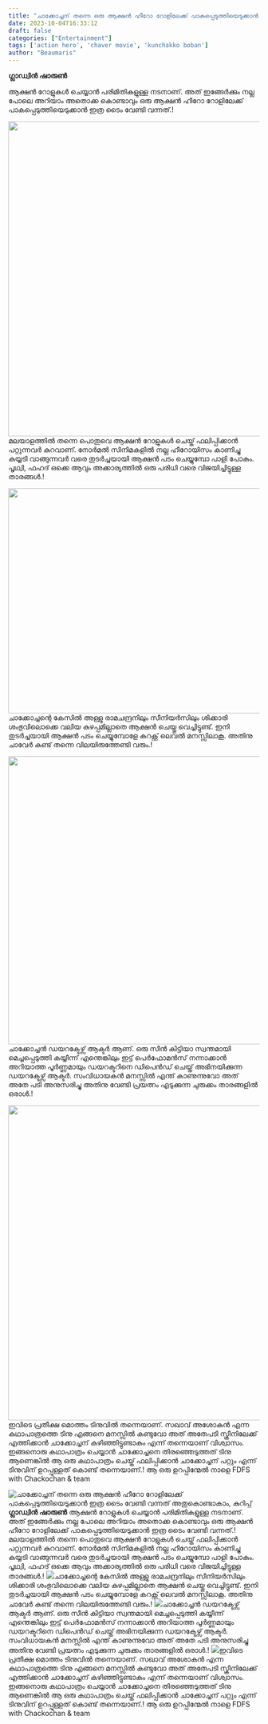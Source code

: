```yaml
---
title: "ചാക്കോച്ചന് തന്നെ ഒരു ആക്ഷൻ ഹീറോ റോളിലേക്ക് പാകപ്പെടുത്തിയെടുക്കാൻ ഇത്ര ടൈം വേണ്ടി വന്നത് അതുകൊണ്ടാകാം, കുറിപ്പ്"
date: 2023-10-04T16:33:12
draft: false
categories: ["Entertainment"]
tags: ['action hero', 'chaver movie', 'kunchakko boban']
author: "Beaumaris"
---
```


<strong>ഗ്ലാഡ്വിൻ ഷാരുൺ</strong>

ആക്ഷൻ റോളുകൾ ചെയ്യാൻ പരിമിതികളുള്ള നടനാണ്. അത് ഇങ്ങേർക്കും നല്ല പോലെ അറിയാം അതൊക്ക കൊണ്ടാവും ഒരു ആക്ഷൻ ഹീറോ റോളിലേക്ക് പാകപ്പെടുത്തിയെടുക്കാൻ ഇത്ര ടൈം വേണ്ടി വന്നത്.!

<img class="alignnone size-full wp-image-423553" src="https://cdn.boolokam.com/articles/2023/10/ddff.jpg" alt="" width="1200" height="630" />മലയാളത്തിൽ തന്നെ പൊതുവെ ആക്ഷൻ റോളുകൾ ചെയ്ത് ഫലിപ്പിക്കാൻ പറ്റുന്നവർ കുറവാണ്. നോർമൽ സിനിമകളിൽ നല്ല ഹീറോയിസം കാണിച്ചു കയ്യടി വാങ്ങുന്നവർ വരെ തുടർച്ചയായി ആക്ഷൻ പടം ചെയ്യുമ്പോ പാളി പോകും. പൃഥ്വി, ഫഹദ് ഒക്കെ ആവും അക്കാര്യത്തിൽ ഒരു പരിധി വരെ വിജയിച്ചിട്ടുള്ള താരങ്ങൾ.!

<img class="size-full wp-image-423554 aligncenter" src="https://cdn.boolokam.com/articles/2023/10/qdqdd.webp" alt="" width="600" height="450" />ചാക്കോച്ചന്റെ കേസിൽ അള്ളു രാമചന്ദ്രനിലും സീനിയർസിലും ശിക്കാരി ശംഭുവിലൊക്കെ വലിയ കുഴപ്പമില്ലാതെ ആക്ഷൻ ചെയ്തു വെച്ചിട്ടുണ്ട്. ഇനി തുടർച്ചയായി ആക്ഷൻ പടം ചെയ്യുമ്പോളേ കറക്റ്റ് ലെവൽ മനസ്സിലാകൂ. അതിനു ചാവേർ കണ്ട് തന്നെ വിലയിരുത്തേണ്ടി വരും.!

<img class="size-full wp-image-423555 aligncenter" src="https://cdn.boolokam.com/articles/2023/10/qdqdqdqdqdd.jpg" alt="" width="576" height="576" />ചാക്കോച്ചൻ ഡയറക്ടേഴ്സ് ആക്ടർ ആണ്. ഒരു സീൻ കിട്ടിയാ സ്വന്തമായി മെച്ചപ്പെടുത്തി കയ്യീന്ന് എന്തെങ്കിലും ഇട്ട് പെർഫോമൻസ് നന്നാക്കാൻ അറിയാത്ത പൂർണ്ണമായും ഡയറക്ടറിനെ ഡിപെൻഡ് ചെയ്ത് അഭിനയിക്കുന്ന ഡയറക്ടേഴ്സ് ആക്ടർ. സംവിധായകൻ മനസ്സിൽ എന്ത് കാണുന്നുവോ അത് അതേ പടി അനുസരിച്ചു അതിനു വേണ്ടി പ്രയത്നം എടുക്കുന്ന ചുരുക്കം താരങ്ങളിൽ ഒരാൾ.!

<img class="size-full wp-image-423556 aligncenter" src="https://cdn.boolokam.com/articles/2023/10/r2.jpg" alt="" width="1200" height="630" />ഇവിടെ പ്രതീക്ഷ മൊത്തം ടിനുവിൽ തന്നെയാണ്. സഖാവ് അശോകൻ എന്ന കഥാപാത്രത്തെ ടിനു എങ്ങനെ മനസ്സിൽ കണ്ടുവോ അത് അതേപടി സ്ക്രീനിലേക്ക് എത്തിക്കാൻ ചാക്കോച്ചന് കഴിഞ്ഞിട്ടുണ്ടാകും എന്ന് തന്നെയാണ് വിശ്വാസം. ഇങ്ങനൊരു കഥാപാത്രം ചെയ്യാൻ ചാക്കോച്ചനെ തിരഞ്ഞെടുത്തത് ടിനു ആണെങ്കിൽ ആ ഒരു കഥാപാത്രം ചെയ്ത് ഫലിപ്പിക്കാൻ ചാക്കോച്ചന് പറ്റും എന്ന് ടിനുവിന് ഉറപ്പുള്ളത് കൊണ്ട് തന്നെയാണ്.! ആ ഒരു ഉറപ്പിന്മേൽ നാളെ FDFS with Chackochan &amp; team


![ചാക്കോച്ചന് തന്നെ ഒരു ആക്ഷൻ ഹീറോ റോളിലേക്ക് പാകപ്പെടുത്തിയെടുക്കാൻ ഇത്ര ടൈം വേണ്ടി വന്നത് അതുകൊണ്ടാകാം, കുറിപ്പ്](https://cdn.boolokam.com/articles/2023/10/ddff.jpg)**ഗ്ലാഡ്വിൻ ഷാരുൺ** ആക്ഷൻ റോളുകൾ ചെയ്യാൻ പരിമിതികളുള്ള നടനാണ്. അത് ഇങ്ങേർക്കും നല്ല പോലെ അറിയാം അതൊക്ക കൊണ്ടാവും ഒരു ആക്ഷൻ ഹീറോ റോളിലേക്ക് പാകപ്പെടുത്തിയെടുക്കാൻ ഇത്ര ടൈം വേണ്ടി വന്നത്.! മലയാളത്തിൽ തന്നെ പൊതുവെ ആക്ഷൻ റോളുകൾ ചെയ്ത് ഫലിപ്പിക്കാൻ പറ്റുന്നവർ കുറവാണ്. നോർമൽ സിനിമകളിൽ നല്ല ഹീറോയിസം കാണിച്ചു കയ്യടി വാങ്ങുന്നവർ വരെ തുടർച്ചയായി ആക്ഷൻ പടം ചെയ്യുമ്പോ പാളി പോകും. പൃഥ്വി, ഫഹദ് ഒക്കെ ആവും അക്കാര്യത്തിൽ ഒരു പരിധി വരെ വിജയിച്ചിട്ടുള്ള താരങ്ങൾ.! ![](https://cdn.boolokam.com/articles/2023/10/qdqdd.webp)ചാക്കോച്ചന്റെ കേസിൽ അള്ളു രാമചന്ദ്രനിലും സീനിയർസിലും ശിക്കാരി ശംഭുവിലൊക്കെ വലിയ കുഴപ്പമില്ലാതെ ആക്ഷൻ ചെയ്തു വെച്ചിട്ടുണ്ട്. ഇനി തുടർച്ചയായി ആക്ഷൻ പടം ചെയ്യുമ്പോളേ കറക്റ്റ് ലെവൽ മനസ്സിലാകൂ. അതിനു ചാവേർ കണ്ട് തന്നെ വിലയിരുത്തേണ്ടി വരും.! ![](https://cdn.boolokam.com/articles/2023/10/qdqdqdqdqdd.jpg)ചാക്കോച്ചൻ ഡയറക്ടേഴ്സ് ആക്ടർ ആണ്. ഒരു സീൻ കിട്ടിയാ സ്വന്തമായി മെച്ചപ്പെടുത്തി കയ്യീന്ന് എന്തെങ്കിലും ഇട്ട് പെർഫോമൻസ് നന്നാക്കാൻ അറിയാത്ത പൂർണ്ണമായും ഡയറക്ടറിനെ ഡിപെൻഡ് ചെയ്ത് അഭിനയിക്കുന്ന ഡയറക്ടേഴ്സ് ആക്ടർ. സംവിധായകൻ മനസ്സിൽ എന്ത് കാണുന്നുവോ അത് അതേ പടി അനുസരിച്ചു അതിനു വേണ്ടി പ്രയത്നം എടുക്കുന്ന ചുരുക്കം താരങ്ങളിൽ ഒരാൾ.! ![](https://cdn.boolokam.com/articles/2023/10/r2.jpg)ഇവിടെ പ്രതീക്ഷ മൊത്തം ടിനുവിൽ തന്നെയാണ്. സഖാവ് അശോകൻ എന്ന കഥാപാത്രത്തെ ടിനു എങ്ങനെ മനസ്സിൽ കണ്ടുവോ അത് അതേപടി സ്ക്രീനിലേക്ക് എത്തിക്കാൻ ചാക്കോച്ചന് കഴിഞ്ഞിട്ടുണ്ടാകും എന്ന് തന്നെയാണ് വിശ്വാസം. ഇങ്ങനൊരു കഥാപാത്രം ചെയ്യാൻ ചാക്കോച്ചനെ തിരഞ്ഞെടുത്തത് ടിനു ആണെങ്കിൽ ആ ഒരു കഥാപാത്രം ചെയ്ത് ഫലിപ്പിക്കാൻ ചാക്കോച്ചന് പറ്റും എന്ന് ടിനുവിന് ഉറപ്പുള്ളത് കൊണ്ട് തന്നെയാണ്.! ആ ഒരു ഉറപ്പിന്മേൽ നാളെ FDFS with Chackochan & team
